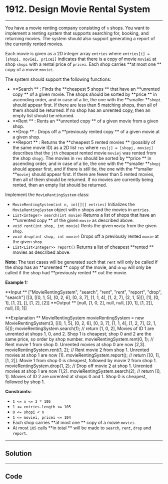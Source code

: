 # 1912. Design Movie Rental System

---

You have a movie renting company consisting of `n` shops. You want to implement a renting system that supports searching for, booking, and returning movies. The system should also support generating a report of the currently rented movies.

Each movie is given as a 2D integer array `entries` where `entries[i] = [shopi, moviei, pricei]` indicates that there is a copy of movie `moviei` at shop `shopi` with a rental price of `pricei`. Each shop carries **at most one ** copy of a movie `moviei`.

The system should support the following functions:

  * **Search ** : Finds the **cheapest 5 shops ** that have an **unrented copy ** of a given movie. The shops should be sorted by **price ** in ascending order, and in case of a tie, the one with the **smaller **`shopi` should appear first. If there are less than 5 matching shops, then all of them should be returned. If no shop has an unrented copy, then an empty list should be returned.
  * **Rent ** : Rents an **unrented copy ** of a given movie from a given shop.
  * **Drop ** : Drops off a **previously rented copy ** of a given movie at a given shop.
  * **Report ** : Returns the **cheapest 5 rented movies ** (possibly of the same movie ID) as a 2D list `res` where `res[j] = [shopj, moviej]` describes that the `jth` cheapest rented movie `moviej` was rented from the shop `shopj`. The movies in `res` should be sorted by **price ** in ascending order, and in case of a tie, the one with the **smaller **`shopj` should appear first, and if there is still tie, the one with the **smaller **`moviej` should appear first. If there are fewer than 5 rented movies, then all of them should be returned. If no movies are currently being rented, then an empty list should be returned.



Implement the `MovieRentingSystem` class:

  * `MovieRentingSystem(int n, int[][] entries)` Initializes the `MovieRentingSystem` object with `n` shops and the movies in `entries`.
  * `List<Integer> search(int movie)` Returns a list of shops that have an **unrented copy ** of the given `movie` as described above.
  * `void rent(int shop, int movie)` Rents the given `movie` from the given `shop`.
  * `void drop(int shop, int movie)` Drops off a previously rented `movie` at the given `shop`.
  * `List<List<Integer>> report()` Returns a list of cheapest **rented ** movies as described above.



**Note:** The test cases will be generated such that `rent` will only be called if the shop has an **unrented ** copy of the movie, and `drop` will only be called if the shop had **previously rented ** out the movie.

 

**Example 1:**


**Input **
["MovieRentingSystem", "search", "rent", "rent", "report", "drop", "search"]
[[3, [[0, 1, 5], [0, 2, 6], [0, 3, 7], [1, 1, 4], [1, 2, 7], [2, 1, 5]]], [1], [0, 1], [1, 2], [], [1, 2], [2]]
**Output **
[null, [1, 0, 2], null, null, [[0, 1], [1, 2]], null, [0, 1]]

**Explanation **
MovieRentingSystem movieRentingSystem = new MovieRentingSystem(3, [[0, 1, 5], [0, 2, 6], [0, 3, 7], [1, 1, 4], [1, 2, 7], [2, 1, 5]]);
movieRentingSystem.search(1);  // return [1, 0, 2], Movies of ID 1 are unrented at shops 1, 0, and 2. Shop 1 is cheapest; shop 0 and 2 are the same price, so order by shop number.
movieRentingSystem.rent(0, 1); // Rent movie 1 from shop 0. Unrented movies at shop 0 are now [2,3].
movieRentingSystem.rent(1, 2); // Rent movie 2 from shop 1. Unrented movies at shop 1 are now [1].
movieRentingSystem.report();   // return [[0, 1], [1, 2]]. Movie 1 from shop 0 is cheapest, followed by movie 2 from shop 1.
movieRentingSystem.drop(1, 2); // Drop off movie 2 at shop 1. Unrented movies at shop 1 are now [1,2].
movieRentingSystem.search(2);  // return [0, 1]. Movies of ID 2 are unrented at shops 0 and 1. Shop 0 is cheapest, followed by shop 1.


 

**Constraints:**

  * `1 <= n <= 3 * 105`
  * `1 <= entries.length <= 105`
  * `0 <= shopi < n`
  * `1 <= moviei, pricei <= 104`
  * Each shop carries **at most one ** copy of a movie `moviei`.
  * At most `105` calls **in total ** will be made to `search`, `rent`, `drop` and `report`.

---

## Solution



---

## Code
```python


```